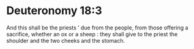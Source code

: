 # Deuteronomy 18:3

And this shall be the priests ’ due from the people, from those offering a sacrifice, whether an ox or a sheep : they shall give to the priest the shoulder and the two cheeks and the stomach.
